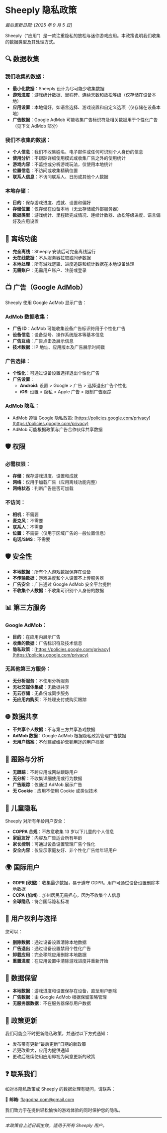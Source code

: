 # Sheeply 隐私政策

_最后更新日期: [2025 年 9 月 5 日]_

Sheeply（“应用”）是一款注重隐私的放松与迷你游戏应用。本政策说明我们收集的数据类型及其处理方式。

## 🔍 数据收集

### 我们收集的数据：

- **最小化数据**：Sheeply 设计为尽可能少收集数据
- **游戏进度**：游戏统计数据、里程碑、连续天数和放松等级（仅存储在设备本地）
- **应用设置**：本地偏好，如语言选择、游戏设置和自定义选项（仅存储在设备本地）
- **广告数据**：Google AdMob 可能收集广告标识符及相关数据用于个性化广告（见下文 AdMob 部分）

### 我们不收集的数据：

- **个人信息**：我们不收集姓名、电子邮件或任何可识别个人身份的信息
- **使用分析**：不跟踪详细使用模式或收集广告之外的使用统计
- **游戏内容**：不监控或分析游戏玩法，仅使用本地统计
- **位置信息**：不访问或收集精确位置
- **联系人信息**：不访问联系人、日历或其他个人数据

### 本地存储：

- **目的**：保存游戏进度、成就、设置和偏好
- **存储位置**：仅存储在设备本地（无云存储或外部服务器）
- **数据类型**：游戏统计、里程碑完成情况、连续计数器、放松等级进度、语言偏好及应用设置

## 📱 离线功能

- **完全离线**：Sheeply 安装后可完全离线运行
- **无在线数据**：不从服务器拉取或同步数据
- **本地处理**：所有游戏逻辑、进度追踪和统计数据在本地设备处理
- **无需账户**：无需用户账户、注册或登录

## 📺 广告（Google AdMob）

Sheeply 使用 Google AdMob 显示广告：

### AdMob 数据收集：

- **广告 ID**：AdMob 可能收集设备广告标识符用于个性化广告
- **设备信息**：设备型号、操作系统版本等基本信息
- **广告互动**：广告点击及展示信息
- **技术数据**：IP 地址、应用版本及广告展示时间戳

### 广告选择：

- **个性化**：可通过设备设置选择退出个性化广告
- **广告设置**：
  - **Android**: 设置 > Google > 广告 > 选择退出广告个性化
  - **iOS**: 设置 > 隐私 > Apple 广告 > 限制广告跟踪

### AdMob 隐私：

- AdMob 遵循 Google 隐私政策: [https://policies.google.com/privacy](https://policies.google.com/privacy)
- AdMob 可能根据政策与广告合作伙伴共享数据

## 🛡️ 权限

### 必需权限：

- **存储**：保存游戏进度、设置和成就
- **网络**：仅用于加载广告（应用离线功能完整）
- **网络状态**：判断广告是否可加载

### 不访问：

- **相机**：不需要
- **麦克风**：不需要
- **联系人**：不需要
- **位置**：不需要（仅用于区域广告的一般位置信息）
- **电话/SMS**：不需要

## 🛡️ 安全性

- **本地数据**：所有个人游戏数据保存在设备
- **不传输数据**：游戏进度和个人设置不上传服务器
- **广告安全**：广告通过 Google AdMob 安全平台提供
- **不收集个人数据**：不收集可识别个人身份的数据

## 📊 第三方服务

### Google AdMob：

- **目的**：在应用内展示广告
- **收集的数据**：广告标识符及技术信息
- **隐私政策**：[https://policies.google.com/privacy](https://policies.google.com/privacy)

### 无其他第三方服务：

- **无分析服务**：不使用分析服务
- **无社交媒体集成**：无数据共享
- **无云存储**：无备份或同步服务
- **无应用内购买**：不处理支付或购买跟踪

## 🌐 数据共享

- **不共享个人数据**：不与第三方共享游戏数据
- **AdMob 数据**：Google AdMob 根据隐私政策管理广告数据
- **无用户档案**：不创建或维护营销用途的用户档案

## 🍪 跟踪与分析

- **无跟踪**：不跨应用或网站跟踪用户
- **无分析**：不收集详细使用或行为数据
- **广告跟踪**：仅通过 AdMob 展示广告
- **无 Cookie**：应用不使用 Cookie 或类似技术

## 👶 儿童隐私

Sheeply 对所有年龄用户安全：

- **COPPA 合规**：不故意收集 13 岁以下儿童的个人信息
- **家庭友好**：内容及广告适合所有年龄
- **家长控制**：可通过设备设置管理广告个性化
- **安全内容**：仅显示家庭友好、非个性化广告给年轻用户

## 🌍 国际用户

- **GDPR (欧盟)**：收集最少数据，易于遵守 GDPR。用户可通过设备设置删除本地数据
- **CCPA (加州)**：加州居民无需担心，因为不收集个人信息
- **全球隐私**：符合国际隐私标准

## 🎯 用户权利与选择

您可以：

- **删除数据**：通过设备设置清除本地数据
- **广告退出**：通过设备设置禁用个性化广告
- **卸载应用**：完全移除应用删除本地数据
- **重置进度**：在应用设置中清除游戏进度并重新开始

## 📝 数据保留

- **本地数据**：游戏进度和设置保存在设备，直至用户删除
- **广告数据**：由 Google AdMob 根据保留策略管理
- **无服务器数据**：不在服务器保存用户数据

## 🔄 政策更新

我们可能会不时更新隐私政策，并通过以下方式通知：

- 发布带有更新“最后更新”日期的新政策
- 若更改重大，应用内提供通知
- 更改后继续使用应用即视为同意更新的政策

## ❓ 联系我们

如对本隐私政策或 Sheeply 的数据处理有疑问，请联系：

📧 **邮箱**: [flagodna.com@gmail.com](mailto:flagodna.com@gmail.com)

我们致力于在提供轻松愉快的游戏体验的同时保护您的隐私。

---

_本政策自上述日期生效，适用于所有 Sheeply 用户。_
